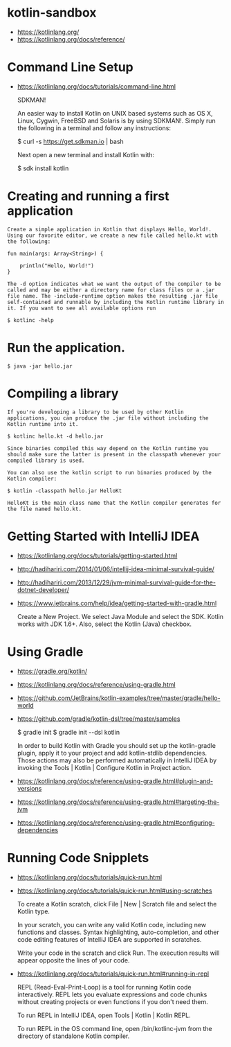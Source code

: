 # kotlin-sandbox

* https://kotlinlang.org/
* https://kotlinlang.org/docs/reference/


# Command Line Setup

* https://kotlinlang.org/docs/tutorials/command-line.html

	SDKMAN!

	An easier way to install Kotlin on UNIX based systems such as OS X, Linux, Cygwin, FreeBSD and Solaris is by using SDKMAN!. Simply run the following in a terminal and follow any instructions:

	$ curl -s https://get.sdkman.io | bash

	Next open a new terminal and install Kotlin with:

	$ sdk install kotlin


# Creating and running a first application

    Create a simple application in Kotlin that displays Hello, World!. Using our favorite editor, we create a new file called hello.kt with the following:

    fun main(args: Array<String>) {

        println("Hello, World!")
    }

    The -d option indicates what we want the output of the compiler to be called and may be either a directory name for class files or a .jar file name. The -include-runtime option makes the resulting .jar file self-contained and runnable by including the Kotlin runtime library in it. If you want to see all available options run

    $ kotlinc -help


# Run the application.

	$ java -jar hello.jar


# Compiling a library

	If you're developing a library to be used by other Kotlin applications, you can produce the .jar file without including the Kotlin runtime into it.

	$ kotlinc hello.kt -d hello.jar

	Since binaries compiled this way depend on the Kotlin runtime you should make sure the latter is present in the classpath whenever your compiled library is used.

	You can also use the kotlin script to run binaries produced by the Kotlin compiler:

	$ kotlin -classpath hello.jar HelloKt

	HelloKt is the main class name that the Kotlin compiler generates for the file named hello.kt.


# Getting Started with IntelliJ IDEA 

* https://kotlinlang.org/docs/tutorials/getting-started.html
* http://hadihariri.com/2014/01/06/intellij-idea-minimal-survival-guide/
* http://hadihariri.com/2013/12/29/jvm-minimal-survival-guide-for-the-dotnet-developer/
* https://www.jetbrains.com/help/idea/getting-started-with-gradle.html


	Create a New Project. We select Java Module and select the SDK. Kotlin works with JDK 1.6+. Also, select the Kotlin (Java) checkbox.


# Using Gradle

* https://gradle.org/kotlin/
* https://kotlinlang.org/docs/reference/using-gradle.html
* https://github.com/JetBrains/kotlin-examples/tree/master/gradle/hello-world
* https://github.com/gradle/kotlin-dsl/tree/master/samples

	$ gradle init
	$ gradle init --dsl kotlin

	In order to build Kotlin with Gradle you should set up the kotlin-gradle plugin, apply it to your project and add kotlin-stdlib dependencies. Those actions may also be performed automatically in IntelliJ IDEA by invoking the Tools | Kotlin | Configure Kotlin in Project action.

* https://kotlinlang.org/docs/reference/using-gradle.html#plugin-and-versions
* https://kotlinlang.org/docs/reference/using-gradle.html#targeting-the-jvm
* https://kotlinlang.org/docs/reference/using-gradle.html#configuring-dependencies


# Running Code Snipplets

* https://kotlinlang.org/docs/tutorials/quick-run.html

* https://kotlinlang.org/docs/tutorials/quick-run.html#using-scratches

	To create a Kotlin scratch, click File | New | Scratch file and select the Kotlin type.

	In your scratch, you can write any valid Kotlin code, including new functions and classes. Syntax highlighting, auto-completion, and other code editing features of IntelliJ IDEA are supported in scratches.

	Write your code in the scratch and click Run. The execution results will appear opposite the lines of your code.

* https://kotlinlang.org/docs/tutorials/quick-run.html#running-in-repl

	REPL (Read-Eval-Print-Loop) is a tool for running Kotlin code interactively. REPL lets you evaluate expressions and code chunks without creating projects or even functions if you don't need them.

	To run REPL in IntelliJ IDEA, open Tools | Kotlin | Kotlin REPL.

	To run REPL in the OS command line, open /bin/kotlinc-jvm from the directory of standalone Kotlin compiler.




















